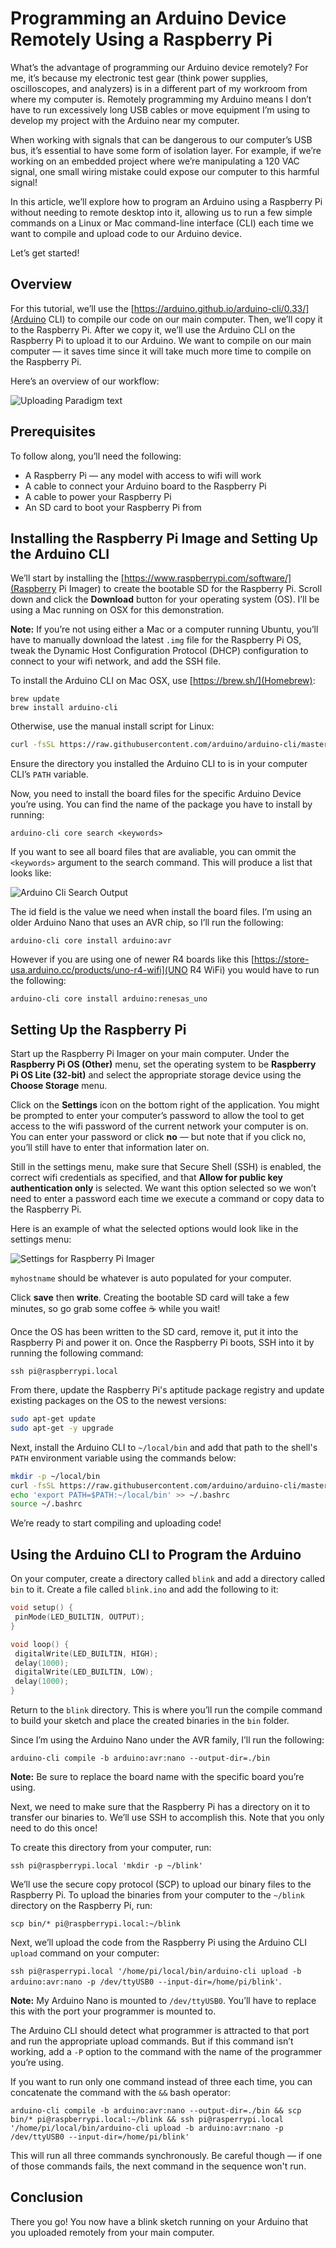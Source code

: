 # Programming an Arduino Device Remotely Using a Raspberry Pi
What’s the advantage of programming our Arduino device remotely? For me, it’s because my electronic test gear (think power supplies, oscilloscopes, and analyzers) is in a different part of my workroom from where my computer is. Remotely programming my Arduino means I don’t have to run excessively long USB cables or move equipment I’m using to develop my project with the Arduino near my computer. 

When working with signals that can be dangerous to our computer’s USB bus, it’s essential to have some form of isolation layer. For example, if we’re working on an embedded project where we’re manipulating a 120 VAC signal, one small wiring mistake could expose our computer to this harmful signal!

In this article, we’ll explore how to program an Arduino using a Raspberry Pi without needing to remote desktop into it, allowing us to run a few simple commands on a Linux or Mac command-line interface (CLI) each time we want to compile and upload code to our Arduino device.

Let’s get started!
## Overview
For this tutorial, we’ll use the [https://arduino.github.io/arduino-cli/0.33/](Arduino CLI) to compile our code on our main computer. Then, we’ll copy it to the Raspberry Pi. After we copy it, we’ll use the Arduino CLI on the Raspberry Pi to upload it to our Arduino. We want to compile on our main computer — it saves time since it will take much more time to compile on the  Raspberry Pi.

Here’s an overview of our workflow: 

![Uploading Paradigm text](./assets/programming-paradigm.jpg "Uploading Paradigm")

## Prerequisites
To follow along, you’ll need the following:

* A Raspberry Pi — any model with  access to wifi will work 
* A cable to connect your Arduino board to the Raspberry Pi 
* A cable to power your Raspberry Pi
* An SD card to boot your Raspberry Pi from

## Installing the Raspberry Pi Image and Setting Up the Arduino CLI
We’ll start by installing the [https://www.raspberrypi.com/software/](Raspberry Pi Imager) to create the bootable SD for the Raspberry Pi. Scroll down and click the **Download** button for your operating system (OS). I’ll be using a Mac running on OSX for this demonstration.

**Note:** If you’re not using either a Mac or a computer running Ubuntu, you’ll have to manually download the latest `.img` file for the Raspberry Pi OS, tweak the Dynamic Host Configuration Protocol (DHCP) configuration to connect to your wifi network, and add the SSH file.

To install the Arduino CLI on Mac OSX, use [https://brew.sh/](Homebrew):

```
brew update
brew install arduino-cli
```

Otherwise, use the manual install script for Linux:

```bash
curl -fsSL https://raw.githubusercontent.com/arduino/arduino-cli/master/install.sh | BINDIR=<Your Install Directory> sh
```

Ensure the directory you installed the Arduino CLI to is in your computer CLI’s `PATH` variable. 

Now, you need to install the board files for the specific Arduino Device you’re using. You can find the name of the package you have to install by running:

`arduino-cli core search <keywords>`

If you want to see all board files that are avaliable, you can ommit the `<keywords>` argument to the search command. This will produce a list that looks like: 

![Arduino Cli Search Output](./assets/arduino_cli_search.png "Arduino Cli Search Output")

The id field is the value we need when install the board files. I’m using an older Arduino Nano that uses an AVR chip, so I’ll run the following:

`arduino-cli core install arduino:avr`

However if you are using one of newer R4 boards like this [https://store-usa.arduino.cc/products/uno-r4-wifi](UNO R4 WiFi) you would have to run the following:

`arduino-cli core install arduino:renesas_uno`

## Setting Up the Raspberry Pi
Start up the Raspberry Pi Imager on your main computer. Under the **Raspberry Pi OS (Other)** menu, set the operating system to be **Raspberry Pi OS Lite (32-bit)** and select the appropriate storage device using the **Choose Storage** menu.

Click on the **Settings** icon on the bottom right of the application. You might be prompted to enter your computer’s password to allow the tool to get access to the wifi password of the current network your computer is on. You can enter your password or click **no** — but note that if you click no, you’ll still have to enter that information later on. 

Still in the settings menu, make sure that Secure Shell (SSH) is enabled, the correct wifi credentials as specified, and that **Allow for public key authentication only** is selected. We want this option selected so we won’t need to enter a password each time we execute a command or copy data to the Raspberry Pi. 

Here is an example of what the selected options would look like in the settings menu:

![Settings for Raspberry Pi Imager](./assets/raspberry_pi_os_config.png "Settings for Raspberry pi Imager")

`myhostname` should be whatever is auto populated for your computer.

Click **save** then **write**. Creating the bootable SD card will take a few minutes, so go grab some coffee ☕ while you wait!


Once the OS has been written to the SD card, remove it, put it into the Raspberry Pi and power it on. Once the Raspberry Pi boots, SSH into it by running the following command:

`ssh pi@raspberrypi.local`

From there, update the Raspberry Pi's aptitude package registry and update existing packages on the OS to the newest versions:

```bash
sudo apt-get update
sudo apt-get -y upgrade
```

Next, install the Arduino CLI to `~/local/bin` and add that path to the shell's `PATH` environment variable using the commands below:

```bash
mkdir -p ~/local/bin
curl -fsSL https://raw.githubusercontent.com/arduino/arduino-cli/master/install.sh | BINDIR=~/local/bin sh
echo 'export PATH=$PATH:~/local/bin' >> ~/.bashrc
source ~/.bashrc
```

We’re ready to start compiling and uploading code!
## Using the Arduino CLI to Program the Arduino
On your computer, create a directory called `blink` and add a directory called `bin` to it. Create a file called `blink.ino` and add the following to it:

```c++
void setup() {
 pinMode(LED_BUILTIN, OUTPUT);
}

void loop() {
 digitalWrite(LED_BUILTIN, HIGH);
 delay(1000);                    
 digitalWrite(LED_BUILTIN, LOW);  
 delay(1000);                   
}
```

Return to the `blink` directory. This is where you’ll run the compile command to build your sketch and place the created binaries in the `bin` folder. 

Since I’m using the Arduino Nano under the AVR family, I’ll run the following:

`arduino-cli compile -b arduino:avr:nano --output-dir=./bin`

**Note:** Be sure to replace the board name with the specific board you’re using.

Next, we need to make sure that the Raspberry Pi has a directory on it to transfer our binaries to. We’ll use SSH to accomplish this. Note that you only need to do this once! 

To create this directory from your computer, run:

`ssh pi@raspberrypi.local 'mkdir -p ~/blink'`

We’ll use the secure copy protocol (SCP) to upload our binary files to the Raspberry Pi. To upload the binaries from your computer to the `~/blink` directory on the Raspberry Pi, run:

`scp bin/* pi@raspberrypi.local:~/blink`

Next, we’ll upload the code from the Raspberry Pi using the Arduino CLI `upload` command on your computer:

`ssh pi@rasperrypi.local '/home/pi/local/bin/arduino-cli upload -b arduino:avr:nano -p /dev/ttyUSB0 --input-dir=/home/pi/blink'`.

**Note:** My Arduino Nano is mounted to `/dev/ttyUSB0`. You’ll have to replace this with the port your programmer is mounted to. 

The Arduino CLI should detect what programmer is attracted to that port and run the appropriate upload commands. But if this command isn’t working, add a `-P` option to the command with the name of the programmer you’re using.

If you want to run only one command instead of three each time, you can concatenate the command with the `&&` bash operator:

`arduino-cli compile -b arduino:avr:nano --output-dir=./bin && scp bin/* pi@raspberrypi.local:~/blink && ssh pi@rasperrypi.local '/home/pi/local/bin/arduino-cli upload -b arduino:avr:nano -p /dev/ttyUSB0 --input-dir=/home/pi/blink'`

This will run all three commands synchronously. Be careful though — if one of those commands fails, the next command in the sequence won't run.
## Conclusion
There you go! You now have a blink sketch running on your Arduino that you uploaded remotely from your main computer.
